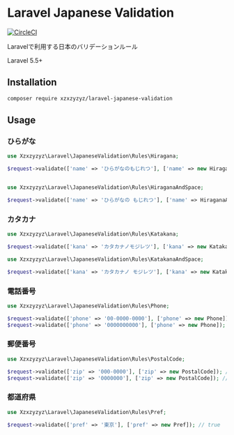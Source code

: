 # Laravel Japanese Validation

[![CircleCI](https://circleci.com/gh/xzxzyzyz/laravel-japanese-validation/tree/master.svg?style=svg)](https://circleci.com/gh/xzxzyzyz/laravel-japanese-validation/tree/master)

Laravelで利用する日本のバリデーションルール

Laravel 5.5+

## Installation

```bash
composer require xzxzyzyz/laravel-japanese-validation
```

## Usage

### ひらがな

```php
use Xzxzyzyz\Laravel\JapaneseValidation\Rules\Hiragana;

$request->validate(['name' => 'ひらがなのもじれつ'], ['name' => new Hiragana]); // true


use Xzxzyzyz\Laravel\JapaneseValidation\Rules\HiraganaAndSpace;

$request->validate(['name' => 'ひらがなの もじれつ'], ['name' => HiraganaAndSpaceHiragana]); // true
```

### カタカナ

```php
use Xzxzyzyz\Laravel\JapaneseValidation\Rules\Katakana;

$request->validate(['kana' => 'カタカナノモジレツ'], ['kana' => new Katakana]); // true

use Xzxzyzyz\Laravel\JapaneseValidation\Rules\KatakanaAndSpace;

$request->validate(['kana' => 'カタカナノ モジレツ'], ['kana' => new KatakanaAndSpace]); // true
```

### 電話番号

```php
use Xzxzyzyz\Laravel\JapaneseValidation\Rules\Phone;

$request->validate(['phone' => '00-0000-0000'], ['phone' => new Phone]); // true
$request->validate(['phone' => '0000000000'], ['phone' => new Phone]); // true
```

### 郵便番号

```php
use Xzxzyzyz\Laravel\JapaneseValidation\Rules\PostalCode;

$request->validate(['zip' => '000-0000'], ['zip' => new PostalCode]); // true
$request->validate(['zip' => '0000000'], ['zip' => new PostalCode]); // true
```

### 都道府県

```php
use Xzxzyzyz\Laravel\JapaneseValidation\Rules\Pref;

$request->validate(['pref' => '東京'], ['pref' => new Pref]); // true
```
